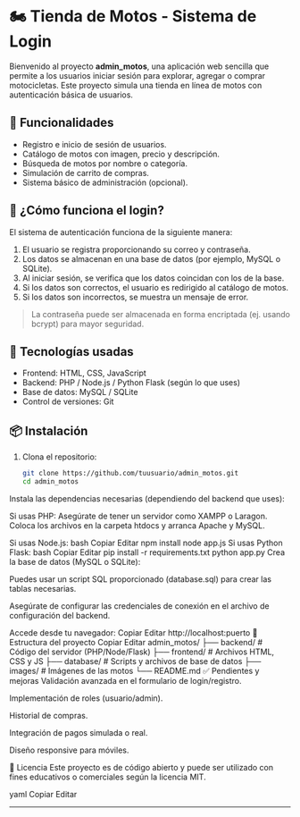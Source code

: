# 🏍️ Tienda de Motos - Sistema de Login

Bienvenido al proyecto **admin_motos**, una aplicación web sencilla que permite a los usuarios iniciar sesión para explorar, agregar o comprar motocicletas. Este proyecto simula una tienda en línea de motos con autenticación básica de usuarios.

## 🚀 Funcionalidades

* Registro e inicio de sesión de usuarios.
* Catálogo de motos con imagen, precio y descripción.
* Búsqueda de motos por nombre o categoría.
* Simulación de carrito de compras.
* Sistema básico de administración (opcional).

## 🔐 ¿Cómo funciona el login?

El sistema de autenticación funciona de la siguiente manera:

1. El usuario se registra proporcionando su correo y contraseña.
2. Los datos se almacenan en una base de datos (por ejemplo, MySQL o SQLite).
3. Al iniciar sesión, se verifica que los datos coincidan con los de la base.
4. Si los datos son correctos, el usuario es redirigido al catálogo de motos.
5. Si los datos son incorrectos, se muestra un mensaje de error.

> La contraseña puede ser almacenada en forma encriptada (ej. usando bcrypt) para mayor seguridad.

## 🧰 Tecnologías usadas

* Frontend: HTML, CSS, JavaScript
* Backend: PHP / Node.js / Python Flask (según lo que uses)
* Base de datos: MySQL / SQLite
* Control de versiones: Git

## 📦 Instalación

1. Clona el repositorio:

   ```bash
   git clone https://github.com/tuusuario/admin_motos.git
   cd admin_motos
Instala las dependencias necesarias (dependiendo del backend que uses):

Si usas PHP:
Asegúrate de tener un servidor como XAMPP o Laragon. Coloca los archivos en la carpeta htdocs y arranca Apache y MySQL.

Si usas Node.js:
bash
Copiar
Editar
npm install
node app.js
Si usas Python Flask:
bash
Copiar
Editar
pip install -r requirements.txt
python app.py
Crea la base de datos (MySQL o SQLite):

Puedes usar un script SQL proporcionado (database.sql) para crear las tablas necesarias.

Asegúrate de configurar las credenciales de conexión en el archivo de configuración del backend.

Accede desde tu navegador:
Copiar
Editar
http://localhost:puerto
📁 Estructura del proyecto
Copiar
Editar
admin_motos/
├── backend/           # Código del servidor (PHP/Node/Flask)
├── frontend/          # Archivos HTML, CSS y JS
├── database/          # Scripts y archivos de base de datos
├── images/            # Imágenes de las motos
└── README.md
✅ Pendientes y mejoras
Validación avanzada en el formulario de login/registro.

Implementación de roles (usuario/admin).

Historial de compras.

Integración de pagos simulada o real.

Diseño responsive para móviles.

📄 Licencia
Este proyecto es de código abierto y puede ser utilizado con fines educativos o comerciales según la licencia MIT.

yaml
Copiar
Editar

---



